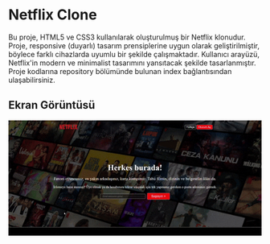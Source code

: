 <h1> Netflix Clone </h1>

Bu proje, HTML5 ve CSS3 kullanılarak oluşturulmuş bir Netflix klonudur. Proje, responsive (duyarlı) tasarım prensiplerine uygun olarak geliştirilmiştir, böylece farklı cihazlarda uyumlu bir şekilde çalışmaktadır. Kullanıcı arayüzü, Netflix'in modern ve minimalist tasarımını yansıtacak şekilde tasarlanmıştır. Proje kodlarına repository bölümünde bulunan index bağlantısından ulaşabilirsiniz.

<h2> Ekran Görüntüsü </h2>

![](ekran.gif)
